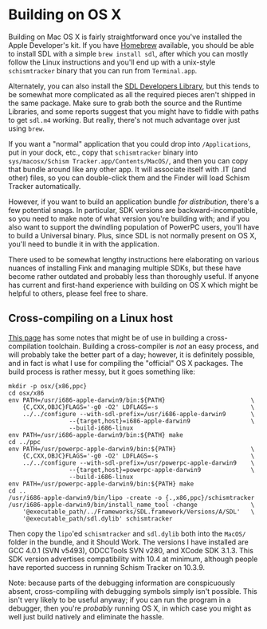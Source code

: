 # Building on OS X

Building on Mac OS X is fairly straightforward once you've installed the Apple Developer's kit. If you have [Homebrew](http://brew.sh/) available, you should be able to install SDL with a simple `brew install sdl`, after which you can mostly follow the Linux instructions and you'll end up with a unix-style `schismtracker` binary that you can run from `Terminal.app`.

Alternately, you can also install the [SDL Developers Library](http://libsdl.org/download-1.2.php), but this tends to be somewhat more complicated as all the required pieces aren't shipped in the same package. Make sure to grab both the source and the Runtime Libraries, and some reports suggest that you might have to fiddle with paths to get `sdl.m4` working. But really, there's not much advantage over just using `brew`.

If you want a "normal" application that you could drop into `/Applications`, put in your dock, etc., copy that `schismtracker` binary into `sys/macosx/Schism Tracker.app/Contents/MacOS/`, and then you can copy that bundle around like any other app. It will associate itself with .IT (and other) files, so you can double-click them and the Finder will load Schism Tracker automatically.

However, if you want to build an application bundle *for distribution*, there's a few potential snags. In particular, SDK versions are backward-incompatible, so you need to make note of what version you're building with; and if you also want to support the dwindling population of PowerPC users, you'll have to build a Universal binary. Plus, since SDL is not normally present on OS X, you'll need to bundle it in with the application.

There used to be somewhat lengthy instructions here elaborating on various nuances of installing Fink and managing multiple SDKs, but these have become rather outdated and probably less than thoroughly useful. If anyone has current and first-hand experience with building on OS X which might be helpful to others, please feel free to share.

## Cross-compiling on a Linux host

[This page](http://devs.openttd.org/~truebrain/compile-farm/apple-darwin9.txt) has some notes that might be of use in building a cross-compilation toolchain. Building a cross-compiler is *not* an easy process, and will probably take the better part of a day; however, it is definitely possible, and in fact is what I use for compiling the "official" OS X packages. The build process is rather messy, but it goes something like:

    mkdir -p osx/{x86,ppc}
    cd osx/x86
    env PATH=/usr/i686-apple-darwin9/bin:${PATH}                        \
        {C,CXX,OBJC}FLAGS='-g0 -O2' LDFLAGS=-s                          \
        ../../configure --with-sdl-prefix=/usr/i686-apple-darwin9       \
                     --{target,host}=i686-apple-darwin9                 \
                     --build-i686-linux
    env PATH=/usr/i686-apple-darwin9/bin:${PATH} make
    cd ../ppc
    env PATH=/usr/powerpc-apple-darwin9/bin:${PATH}                     \
        {C,CXX,OBJC}FLAGS='-g0 -O2' LDFLAGS=-s                          \
        ../../configure --with-sdl-prefix=/usr/powerpc-apple-darwin9    \
                     --{target,host}=powerpc-apple-darwin9              \
                     --build-i686-linux
    env PATH=/usr/powerpc-apple-darwin9/bin:${PATH} make
    cd ..
    /usr/i686-apple-darwin9/bin/lipo -create -o {.,x86,ppc}/schismtracker
    /usr/i686-apple-darwin9/bin/install_name_tool -change               \
        '@executable_path/../Frameworks/SDL.framework/Versions/A/SDL'   \
        '@executable_path/sdl.dylib' schismtracker

Then copy the `lipo`'ed `schismtracker` and `sdl.dylib` both into the `MacOS/` folder in the bundle, and it Should Work. The versions I have installed are GCC 4.0.1 (SVN v5493), ODCCTools SVN v280, and XCode SDK 3.1.3. This SDK version advertises compatibility with 10.4 at minimum, although people have reported success in running Schism Tracker on 10.3.9.

Note: because parts of the debugging information are conspicuously absent, cross-compiling with debugging symbols simply isn't possible. This isn't very likely to be useful anyway; if you can run the program in a debugger, then you're *probably* running OS X, in which case you might as well just build natively and eliminate the hassle.
